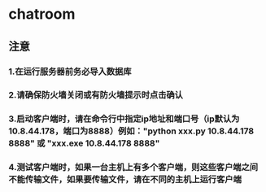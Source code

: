 # chatroom
## 注意
### 1.在运行服务器前务必导入数据库
### 2.请确保防火墙关闭或有防火墙提示时点击确认
### 3.启动客户端时，请在命令行中指定ip地址和端口号（ip默认为10.8.44.178，端口为8888）例如："python xxx.py 10.8.44.178 8888" 或 "xxx.exe 10.8.44.178 8888"
### 4.测试客户端时，如果一台主机上有多个客户端，则这些客户端之间不能传输文件，如果要传输文件，请在不同的主机上运行客户端
